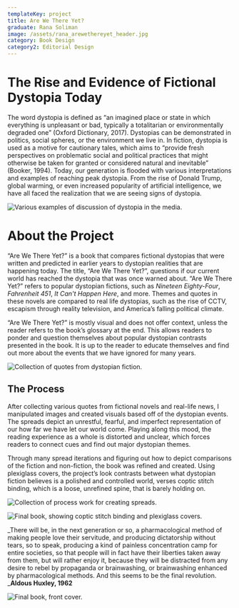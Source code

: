 ```yaml
---
templateKey: project
title: Are We There Yet?
graduate: Rana Soliman
image: /assets/rana_arewethereyet_header.jpg
category: Book Design
category2: Editorial Design
---
```

# The Rise and Evidence of Fictional Dystopia Today

The word dystopia is defined as “an imagined place or state in which everything is unpleasant or bad, typically a totalitarian or environmentally degraded one” (Oxford Dictionary, 2017). Dystopias can be demonstrated in politics, social spheres, or the environment we live in. In fiction, dystopia is used as a motive for cautionary tales, which aims to “provide fresh perspectives on problematic social and political practices that might otherwise be taken for granted or considered natural and inevitable” (Booker, 1994). Today, our generation is flooded with various interpretations and examples of reaching peak dystopia. From the rise of Donald Trump, global warming, or even increased popularity of artificial intelligence, we have all faced the realization that we are seeing signs of dystopia.

![Various examples of discussion of dystopia in the media.](/assets/rana_arewethereyet_1.jpg)

# About the Project

“Are We There Yet?” is a book that compares fictional dystopias that were written and predicted in earlier years to dystopian realities that are happening today. The title, “Are We There Yet?”, questions if our current world has reached the dystopia that was once warned about. “Are We There Yet?” refers to popular dystopian fictions, such as _Nineteen Eighty-Four_, _Fahrenheit 451_, _It Can't Happen Here_, and more. Themes and quotes in these novels are compared to real life dystopias, such as the rise of CCTV, escapism through reality television, and America’s falling political climate. 

“Are We There Yet?” is mostly visual and does not offer context, unless the reader refers to the book’s glossary at the end. This allows readers to ponder and question themselves about popular dystopian contrasts presented in the book. It is up to the reader to educate themselves and find out more about the events that we have ignored for many years.

![Collection of quotes from dystopian fiction.](/assets/rana_arewethereyet_2.jpg)

## The Process

After collecting various quotes from fictional novels and real-life news, I manipulated images and created visuals based off of the dystopian events. The spreads depict an unrestful, fearful, and imperfect representation of our how far we have let our world come. Playing along this mood, the reading experience as a whole is distorted and unclear, which forces readers to connect cues and find out major dystopian themes.

Through many spread iterations and figuring out how to depict comparisons of the fiction and non-fiction, the book was refined and created. Using plexiglass covers, the project’s look contrasts between what dystopian fiction believes is a polished and controlled world, verses coptic stitch binding, which is a loose, unrefined spine, that is barely holding on.

![Collection of process work for creating spreads.](/assets/rana_arewethereyet_3.jpg)

![Final book, showing coptic stitch binding and plexiglass covers.](/assets/rana_arewethereyet_5.jpg)

_There will be, in the next generation or so, a pharmacological method of making people love their servitude, and producing dictatorship without tears, so to speak, producing a kind of painless concentration camp for entire societies, so that people will in fact have their liberties taken away from them, but will rather enjoy it, because they will be distracted from any desire to rebel by propaganda or brainwashing, or brainwashing enhanced by pharmacological methods. And this seems to be the final revolution. _**Aldous Huxley, 1962**

![Final book, front cover.](/assets/rana_arewethereyet_4.jpg)
